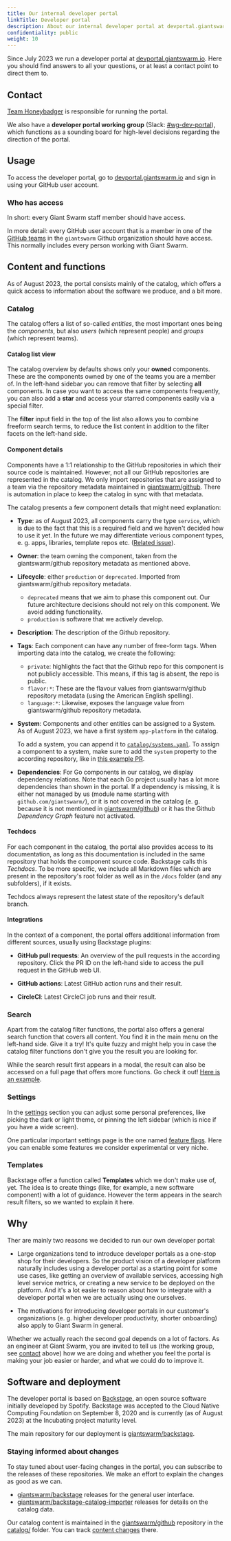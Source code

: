 ```yaml
---
title: Our internal developer portal
linkTitle: Developer portal
description: About our internal developer portal at devportal.giantswarm.io
confidentiality: public
weight: 10
---
```


Since July 2023 we run a developer portal at [devportal.giantswarm.io](https://devportal.giantswarm.io/). Here you should find answers to all your questions, or at least a contact point to direct them to.

## Contact

[Team Honeybadger](https://intranet.giantswarm.io/docs/organizational-structure/teams/honeybadger/) is responsible for running the portal.

We also have a **developer portal working group** (Slack: [#wg-dev-portal](https://gigantic.slack.com/archives/C055VLMTPFE)), which functions as a sounding board for high-level decisions regarding the direction of the portal.

## Usage

To access the developer portal, go to [devportal.giantswarm.io](https://devportal.giantswarm.io/) and sign in using your GitHub user account.

### Who has access

In short: every Giant Swarm staff member should have access.

In more detail: every GitHub user account that is a member in one of the [GitHub teams](https://github.com/orgs/giantswarm/teams) in the `giantswarm` Github organization should have access. This normally includes every person working with Giant Swarm.

## Content and functions

As of August 2023, the portal consists mainly of the catalog, which offers a quick access to information about the software we produce, and a bit more.

### Catalog

The catalog offers a list of so-called _entities_, the most important ones being the _components_, but also _users_ (which represent people) and _groups_ (which represent teams).

#### Catalog list view

The catalog overview by defaults shows only your **owned** components. These are the components owned by one of the teams you are a member of. In the left-hand sidebar you can remove that filter by selecting **all** components. In case you want to access the same components frequently, you can also add a **star** and access your starred components easily via a special filter.

The **filter** input field in the top of the list also allows you to combine freeform search terms, to reduce the list content in addition to the filter facets on the left-hand side.

#### Component details

Components have a 1:1 relationship to the GitHub repositories in which their source code is maintained. However, not all our GitHub repositories are represented in the catalog. We only import repositories that are assigned to a team via the repository metadata maintained in [giantswarm/github](https://github.com/giantswarm/github/tree/main/repositories). There is automation in place to keep the catalog in sync with that metadata.

The catalog presents a few component details that might need explanation:

- **Type**: as of August 2023, all components carry the type `service`, which is due to the fact that this is a required field and we haven't decided how to use it yet. In the future we may differentiate verious component types, e. g. apps, libraries, template repos etc. ([Related issue](https://github.com/giantswarm/giantswarm/issues/27739)).

- **Owner**: the team owning the component, taken from the giantswarm/github repository metadata as mentioned above.

- **Lifecycle**: either `production` or `deprecated`. Imported from giantswarm/github repository metadata.
  - `deprecated` means that we aim to phase this component out. Our future architecture decisions should not rely on this component. We avoid adding functionality.
  - `production` is software that we actively develop.

- **Description**: The description of the Github repository.

- **Tags**: Each component can have any number of free-form tags. When importing data into the catalog, we create the following:
  - `private`: highlights the fact that the Github repo for this component is not publicly accessible. This means, if this tag is absent, the repo is public.
  - `flavor:*`: These are the flavour values from giantswarm/github repository metadata (using the American English spelling).
  - `language:*`: Likewise, exposes the language value from giantswarm/github repository metadata.

- **System**: Components and other entities can be assigned to a System. As of August 2023, we have a first system `app-platform` in the catalog.

  To add a system, you can append it to [`catalog/systems.yaml`](https://github.com/giantswarm/github/blob/main/catalog/systems.yaml). To assign a component to a system, make sure to add the `system` property to the according repository, like in [this example PR](https://github.com/giantswarm/github/pull/1044/files#diff-eacb07a081b75cd32aab835640285ad1413773e06e49af1470c8d4934385f19cR11).

- **Dependencies**: For Go components in our catalog, we display dependency relations. Note that each Go project usually has a lot more dependencies than shown in the portal. If a dependency is missing, it is either not managed by us (module name starting with `github.com/giantswarm/`), or it is not covered in the catalog (e. g. because it is not mentioned in [giantswarm/github](https://github.com/giantswarm/github/tree/main/repositories)) or it has the Github _Dependency Graph_ feature not activated.

#### Techdocs

For each component in the catalog, the portal also provides access to its documentation, as long as this documentation is included in the same repository that holds the component source code. Backstage calls this _Techdocs_. To be more specific, we include all Markdown files which are present in the repository's root folder as well as in the `/docs` folder (and any subfolders), if it exists.

Techdocs always represent the latest state of the repository's default branch.

#### Integrations

In the context of a component, the portal offers additional information from different sources, usually using Backstage plugins:

- **GitHub pull requests**: An overview of the pull requests in the according repository. Click the PR ID on the left-hand side to access the pull request in the GitHub web UI.

- **GitHub actions**: Latest GitHub action runs and their result.

- **CircleCI**: Latest CircleCI job runs and their result.

### Search

Apart from the catalog filter functions, the portal also offers a general search function that covers all content. You find it in the main menu on the left-hand side. Give it a try! It's quite fuzzy and might help you in case the catalog filter functions don't give you the result you are looking for.

While the search result first appears in a modal, the result can also be accessed on a full page that offers more functions. Go check it out! [Here is an example](https://devportal.giantswarm.io/search?query=hello-world).

### Settings

In the [settings](https://devportal.giantswarm.io/settings) section you can adjust some personal preferences, like picking the dark or light theme, or pinning the left sidebar (which is nice if you have a wide screen).

One particular important settings page is the one named [feature flags](https://devportal.giantswarm.io/settings/feature-flags). Here you can enable some features we consider experimental or very niche.

### Templates

Backstage offer a function called **Templates** which we don't make use of, yet. The idea is to create things (like, for example, a new software component) with a lot of guidance. However the term appears in the search result filters, so we wanted to explain it here.

## Why

Ther are mainly two reasons we decided to run our own developer portal:

- Large organizations tend to introduce developer portals as a one-stop shop for their developers. So the product vision of a developer platform naturally includes using a developer portal as a starting point for some use cases, like getting an overview of available services, accessing high level service metrics, or creating a new service to be deployed on the platform. And it's a lot easier to reason about how to integrate with a developer portal when we are actually using one ourselves.

- The motivations for introducing developer portals in our customer's organizations (e. g. higher developer productivity, shorter onboarding) also apply to Giant Swarm in general.

Whether we actually reach the second goal depends on a lot of factors. As an engineer at Giant Swarm, you are invited to tell us (the working group, see [contact](#contact) above) how we are doing and whether you feel the portal is making your job easier or harder, and what we could do to improve it.

## Software and deployment

The developer portal is based on [Backstage](https://backstage.io/), an open source software initially developed by Spotify. Backstage was accepted to the Cloud Native Computing Foundation on September 8, 2020 and is currently (as of August 2023) at the Incubating project maturity level.

The main repository for our deployment is [giantswarm/backstage](https://github.com/giantswarm/backstage).

### Staying informed about changes

To stay tuned about user-facing changes in the portal, you can subscribe to the releases of these repositories. We make an effort to explain the changes as good as we can.

- [giantswarm/backstage](https://github.com/giantswarm/backstage/releases) releases for the general user interface.
- [giantswarm/backstage-catalog-importer](https://github.com/giantswarm/backstage-catalog-importer/releases) releases for details on the catalog data.

Our catalog content is maintained in the [giantswarm/github](https://github.com/giantswarm/github) repository in the [catalog/](https://github.com/giantswarm/github/tree/main/catalog) folder. You can track [content changes](https://github.com/giantswarm/github/commits/main/catalog) there.
